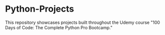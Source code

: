# Python-Projects
This repository showcases projects built throughout the Udemy course "100 Days of Code: The Complete Python Pro Bootcamp."
